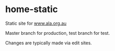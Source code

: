 # home-static
Static site for www.ala.org.au

Master branch for production, test branch for test.

Changes are typically made via edit sites.

